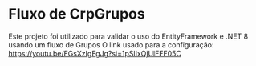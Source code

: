 # Fluxo de CrpGrupos

Este projeto foi utilizado para validar o uso do EntityFramework e .NET 8 usando um fluxo de Grupos
O link usado para a configuração: <https://youtu.be/FGsXzIgFgJg?si=1pSlIxQjUlFFF05C>
